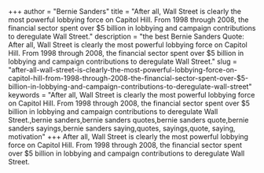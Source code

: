 +++
author = "Bernie Sanders"
title = "After all, Wall Street is clearly the most powerful lobbying force on Capitol Hill. From 1998 through 2008, the financial sector spent over $5 billion in lobbying and campaign contributions to deregulate Wall Street."
description = "the best Bernie Sanders Quote: After all, Wall Street is clearly the most powerful lobbying force on Capitol Hill. From 1998 through 2008, the financial sector spent over $5 billion in lobbying and campaign contributions to deregulate Wall Street."
slug = "after-all-wall-street-is-clearly-the-most-powerful-lobbying-force-on-capitol-hill-from-1998-through-2008-the-financial-sector-spent-over-$5-billion-in-lobbying-and-campaign-contributions-to-deregulate-wall-street"
keywords = "After all, Wall Street is clearly the most powerful lobbying force on Capitol Hill. From 1998 through 2008, the financial sector spent over $5 billion in lobbying and campaign contributions to deregulate Wall Street.,bernie sanders,bernie sanders quotes,bernie sanders quote,bernie sanders sayings,bernie sanders saying,quotes, sayings,quote, saying, motivation"
+++
After all, Wall Street is clearly the most powerful lobbying force on Capitol Hill. From 1998 through 2008, the financial sector spent over $5 billion in lobbying and campaign contributions to deregulate Wall Street.
